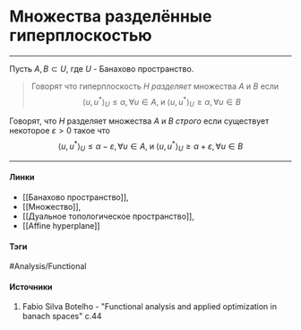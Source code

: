 # Множества разделённые гиперплоскостью
***
Пусть $A,B\subset U$, где $U$ - Банахово пространство.
>Говорят что гиперплоскость $H$ *разделяет* множества $A$ и $B$ если $$\langle u,u^{*}\rangle_{U}\le\alpha,\forall u\in A,\;\text{и}\;\langle u,u^{*}\rangle_{U}\ge\alpha,\forall u\in B$$

Говорят, что $H$ разделяет множества $A$ и $B$ *строго* если существует некоторое $\varepsilon>0$ такое что
$$
\langle u,u^{*}\rangle_{U}\le\alpha-\varepsilon,\forall u\in A,\;\text{и}\;\langle u,u^{*}\rangle_{U}\ge\alpha+\varepsilon,\forall u\in B
$$
***
#### Линки
- [[Банахово пространство]],
- [[Множество]],
- [[Дуальное топологическое пространство]],
- [[Affine hyperplane]]
#### Тэги
 #Analysis/Functional 
#### Источники
1. Fabio Silva Botelho - "Functional analysis and applied optimization in banach spaces" c.44